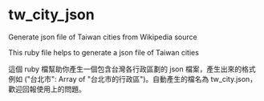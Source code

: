 tw_city_json
============

Generate json file of Taiwan cities from Wikipedia source

This ruby file helps to generate a json file of Taiwan cities

這個 ruby 檔幫助你產生一個包含台灣各行政區劃的 json 檔案，產生出來的格式例如 ("台北市": Array of "台北市的行政區")。自動產生的檔名為 tw_city.json，歡迎回報使用上的問題。
